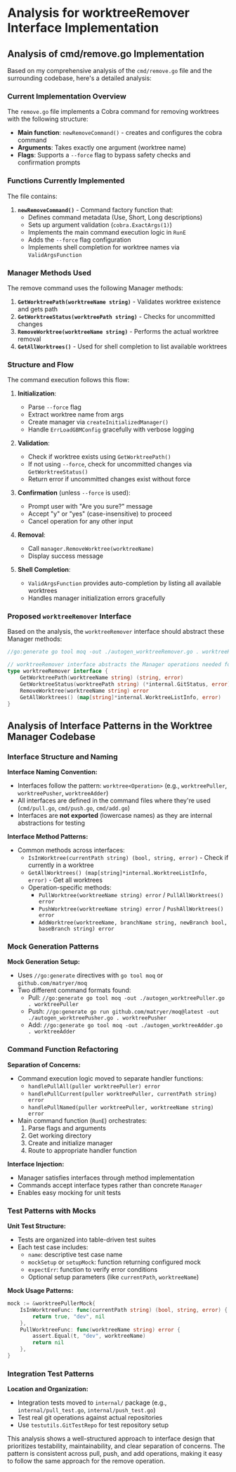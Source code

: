 # Analysis for worktreeRemover Interface Implementation

## Analysis of cmd/remove.go Implementation

Based on my comprehensive analysis of the `cmd/remove.go` file and the surrounding codebase, here's a detailed analysis:

### Current Implementation Overview

The `remove.go` file implements a Cobra command for removing worktrees with the following structure:

- **Main function**: `newRemoveCommand()` - creates and configures the cobra command
- **Arguments**: Takes exactly one argument (worktree name)
- **Flags**: Supports a `--force` flag to bypass safety checks and confirmation prompts

### Functions Currently Implemented

The file contains:

1. **`newRemoveCommand()`** - Command factory function that:
   - Defines command metadata (Use, Short, Long descriptions)
   - Sets up argument validation (`cobra.ExactArgs(1)`)
   - Implements the main command execution logic in `RunE`
   - Adds the `--force` flag configuration
   - Implements shell completion for worktree names via `ValidArgsFunction`

### Manager Methods Used

The remove command uses the following Manager methods:

1. **`GetWorktreePath(worktreeName string)`** - Validates worktree existence and gets path
2. **`GetWorktreeStatus(worktreePath string)`** - Checks for uncommitted changes 
3. **`RemoveWorktree(worktreeName string)`** - Performs the actual worktree removal
4. **`GetAllWorktrees()`** - Used for shell completion to list available worktrees

### Structure and Flow

The command execution follows this flow:

1. **Initialization**: 
   - Parse `--force` flag
   - Extract worktree name from args
   - Create manager via `createInitializedManager()`
   - Handle `ErrLoadGBMConfig` gracefully with verbose logging

2. **Validation**:
   - Check if worktree exists using `GetWorktreePath()`
   - If not using `--force`, check for uncommitted changes via `GetWorktreeStatus()`
   - Return error if uncommitted changes exist without force

3. **Confirmation** (unless `--force` is used):
   - Prompt user with "Are you sure?" message
   - Accept "y" or "yes" (case-insensitive) to proceed
   - Cancel operation for any other input

4. **Removal**:
   - Call `manager.RemoveWorktree(worktreeName)`
   - Display success message

5. **Shell Completion**:
   - `ValidArgsFunction` provides auto-completion by listing all available worktrees
   - Handles manager initialization errors gracefully

### Proposed `worktreeRemover` Interface

Based on the analysis, the `worktreeRemover` interface should abstract these Manager methods:

```go
//go:generate go tool moq -out ./autogen_worktreeRemover.go . worktreeRemover

// worktreeRemover interface abstracts the Manager operations needed for removing worktrees
type worktreeRemover interface {
    GetWorktreePath(worktreeName string) (string, error)
    GetWorktreeStatus(worktreePath string) (*internal.GitStatus, error)  
    RemoveWorktree(worktreeName string) error
    GetAllWorktrees() (map[string]*internal.WorktreeListInfo, error)
}
```

## Analysis of Interface Patterns in the Worktree Manager Codebase

### Interface Structure and Naming

**Interface Naming Convention:**
- Interfaces follow the pattern: `worktree<Operation>` (e.g., `worktreePuller`, `worktreePusher`, `worktreeAdder`)
- All interfaces are defined in the command files where they're used (`cmd/pull.go`, `cmd/push.go`, `cmd/add.go`)
- Interfaces are **not exported** (lowercase names) as they are internal abstractions for testing

**Interface Method Patterns:**
- Common methods across interfaces:
  - `IsInWorktree(currentPath string) (bool, string, error)` - Check if currently in a worktree
  - `GetAllWorktrees() (map[string]*internal.WorktreeListInfo, error)` - Get all worktrees
  - Operation-specific methods:
    - `PullWorktree(worktreeName string) error` / `PullAllWorktrees() error`
    - `PushWorktree(worktreeName string) error` / `PushAllWorktrees() error`
    - `AddWorktree(worktreeName, branchName string, newBranch bool, baseBranch string) error`

### Mock Generation Patterns

**Mock Generation Setup:**
- Uses `//go:generate` directives with `go tool moq` or `github.com/matryer/moq`
- Two different command formats found:
  - Pull: `//go:generate go tool moq -out ./autogen_worktreePuller.go . worktreePuller`
  - Push: `//go:generate go run github.com/matryer/moq@latest -out ./autogen_worktreePusher.go . worktreePusher`
  - Add: `//go:generate go tool moq -out ./autogen_worktreeAdder.go . worktreeAdder`

### Command Function Refactoring

**Separation of Concerns:**
- Command execution logic moved to separate handler functions:
  - `handlePullAll(puller worktreePuller) error`
  - `handlePullCurrent(puller worktreePuller, currentPath string) error`
  - `handlePullNamed(puller worktreePuller, worktreeName string) error`
- Main command function (`RunE`) orchestrates:
  1. Parse flags and arguments
  2. Get working directory
  3. Create and initialize manager
  4. Route to appropriate handler function

**Interface Injection:**
- Manager satisfies interfaces through method implementation
- Commands accept interface types rather than concrete `Manager`
- Enables easy mocking for unit tests

### Test Patterns with Mocks

**Unit Test Structure:**
- Tests are organized into table-driven test suites
- Each test case includes:
  - `name`: descriptive test case name
  - `mockSetup` or `setupMock`: function returning configured mock
  - `expectErr`: function to verify error conditions
  - Optional setup parameters (like `currentPath`, `worktreeName`)

**Mock Usage Patterns:**
```go
mock := &worktreePullerMock{
    IsInWorktreeFunc: func(currentPath string) (bool, string, error) {
        return true, "dev", nil
    },
    PullWorktreeFunc: func(worktreeName string) error {
        assert.Equal(t, "dev", worktreeName)
        return nil
    },
}
```

### Integration Test Patterns

**Location and Organization:**
- Integration tests moved to `internal/` package (e.g., `internal/pull_test.go`, `internal/push_test.go`)
- Test real git operations against actual repositories
- Use `testutils.GitTestRepo` for test repository setup

This analysis shows a well-structured approach to interface design that prioritizes testability, maintainability, and clear separation of concerns. The pattern is consistent across pull, push, and add operations, making it easy to follow the same approach for the remove operation.